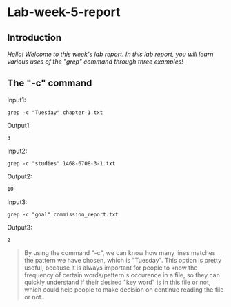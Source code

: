 # Lab-week-5-report
## Introduction
*Hello! Welcome to this week's lab report. In this lab report, you will learn various uses of the "grep" command through three examples!*

## The "-c" command
Input1:
```
grep -c "Tuesday" chapter-1.txt
```
Output1:
```
3
```

Input2:
```
grep -c "studies" 1468-6708-3-1.txt
```
Output2:
```
10
```

Input3:
```
grep -c "goal" commission_report.txt
```
Output3:
```
2
```
> By using the command "-c", we can know how many lines matches the pattern we have chosen, which is "Tuesday". This option is pretty useful, because it is always important for people to know the frequency of certain words/pattern's occurence in a file, so they can quickly understand if their desired "key word" is in this file or not, which could help people to make decision on continue reading the file or not..
